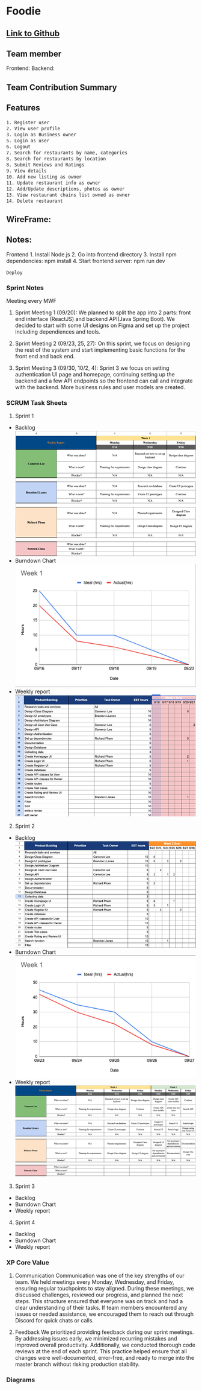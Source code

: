 # Foodie

## [Link to Github](https://github.com/gopinathsjsu/team-project-cmpe202_fall24_foodie)

## Team member

Frontend:
Backend:

## Team Contribution Summary

## Features

    1. Register user
    2. View user profile
    3. Login as Business owner
    5. Login as user
    6. Logout
    7. Search for restaurants by name, categories
    8. Search for restaurants by location
    8. Submit Reviews and Ratings
    9. View details
    10. Add new listing as owner
    11. Update restaurant info as owner
    12. Add/Update descriptions, photos as owner
    13. View restaurant chains list owned as owner
    14. Delete restaurant

## WireFrame:

## Notes:

Frontend 1. Install Node.js 2. Go into frontend directory 3. Install npm dependencies: npm install 4. Start frontend server: npm run dev

    Deploy

### Sprint Notes

Meeting every MWF

1. Sprint Meeting 1 (09/20):
   We planned to split the app into 2 parts: front end interface (ReactJS) and backend API(Java Spring Boot). We decided to start with some UI designs on Figma and set up the project including dependiences and tools.

2. Sprint Meeting 2 (09/23, 25, 27):
   On this sprint, we focus on designing the rest of the system and start implementing basic functions for the front end and back end.

3. Sprint Meeting 3 (09/30, 10/2, 4):
   Sprint 3 we focus on setting authentication UI page and homepage, continuing setting up the backend and a few API endpoints so the frontend can call and integrate with the backend. More business rules and user models are created.

### SCRUM Task Sheets

1. Sprint 1

- Backlog
  ![alt text](image-3.png)
- Burndown Chart
  ![alt text](image-1.png)
- Weekly report
  ![alt text](image-2.png)

2. Sprint 2

- Backlog
  ![alt text](image.png)
- Burndown Chart
  ![alt text](image-4.png)
- Weekly report
  ![alt text](image-5.png)

3. Sprint 3

- Backlog
- Burndown Chart
- Weekly report

4. Sprint 4

- Backlog
- Burndown Chart
- Weekly report

### XP Core Value

1. Communication
   Communication was one of the key strengths of our team. We held meetings every Monday, Wednesday, and Friday, ensuring regular touchpoints to stay aligned. During these meetings, we discussed challenges, reviewed our progress, and planned the next steps. This structure ensured that everyone was on track and had a clear understanding of their tasks. If team members encountered any issues or needed assistance, we encouraged them to reach out through Discord for quick chats or calls.

2. Feedback
   We prioritized providing feedback during our sprint meetings. By addressing issues early, we minimized recurring mistakes and improved overall productivity. Additionally, we conducted thorough code reviews at the end of each sprint. This practice helped ensure that all changes were well-documented, error-free, and ready to merge into the master branch without risking production stability.

### Diagrams
